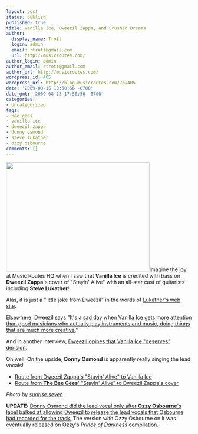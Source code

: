```yaml
---
layout: post
status: publish
published: true
title: Vanilla Ice, Dweezil Zappa, and Crushed Dreams
author:
  display_name: Trott
  login: admin
  email: rtrott@gmail.com
  url: http://musicroutes.com/
author_login: admin
author_email: rtrott@gmail.com
author_url: http://musicroutes.com/
wordpress_id: 405
wordpress_url: http://blog.musicroutes.com/?p=405
date: '2009-08-15 10:50:56 -0700'
date_gmt: '2009-08-15 17:50:56 -0700'
categories:
- Uncategorized
tags:
- bee gees
- vanilla ice
- dweezil zappa
- donny osmond
- steve lukather
- ozzy osbourne
comments: []
---
```

<p><img class="alignright size-full wp-image-404" src="http://blog.musicroutes.com/wp-content/uploads/2009/08/3403185392_6fdc83cc0a_o.jpg" alt="" width="389" height="296" />Imagine the joy at Music Routes HQ when I saw that <strong>Vanilla Ice</strong> is credited with bass on <strong>Dweezil Zappa</strong>'s cover of "Stayin' Alive" with an all-star cast of guitarists including <strong>Steve Lukather</strong>!</p>
<p>Alas, it is just a "little joke from Dweezil" in the words of <a href="http://www.stevelukather.net/Session.aspx?id=145" target="_blank">Lukather's web site</a>.</p>
<p>Elsewhere, Dweezil says "<a href="http://articles.latimes.com/1991-03-29/entertainment/ca-1192_1_frank-zappa?pg=1" target="_blank">It's a sad day when Vanilla Ice gets more attention than good musicians who actually play instruments and music, doing things that are much more creative.</a>"</p>
<p>And in another interview, <a href="http://idiotbastard.com/Interviews/DweezilZappa.htm" target="_blank">Dweezil opines that Vanilla Ice "deserves" derision</a>.</p>
<p>Oh well. On the upside, <strong>Donny Osmond</strong> is apparently really singing the lead vocals!</p>
<ul>
<li><a href="http://musicroutes.com/route.php?musicianName=Dweezil+Zappa+Stayin'+Alive+Confessions&amp;musicianName2=Vanilla+Ice" target="_blank">Route from Dweezil Zappa's "Stayin' Alive" to Vanilla Ice</a></li>
<li><a href="http://musicroutes.com/route.php?musicianName=Bee+Gees+Stayin%27+Alive&amp;musicianName2=Dweezil+Zappa+Stayin%27+Alive" target="_blank">Route from <strong>The Bee Gees</strong>' "Stayin' Alive" to Dweezil Zappa's cover</a></li>
</ul>
<p><em>Photo by <a href="http://www.flickr.com/photos/sunrise7/" target="_blank">sunrise.seven</a></em></p>
<p><strong>UPDATE:</strong> <a href="http://articles.latimes.com/1991-03-29/news/mn-1142_1_donny-osmond" target="_blank">Donny Osmond did the lead vocal only after <strong>Ozzy Osbourne</strong>'s label balked at allowing Dweezil to release the lead vocals that Osbourne had recorded for the track.</a> The version with Ozzy Osbourne on it was eventually released on Ozzy's <em>Prince of Darkness</em> compilation.</p>
